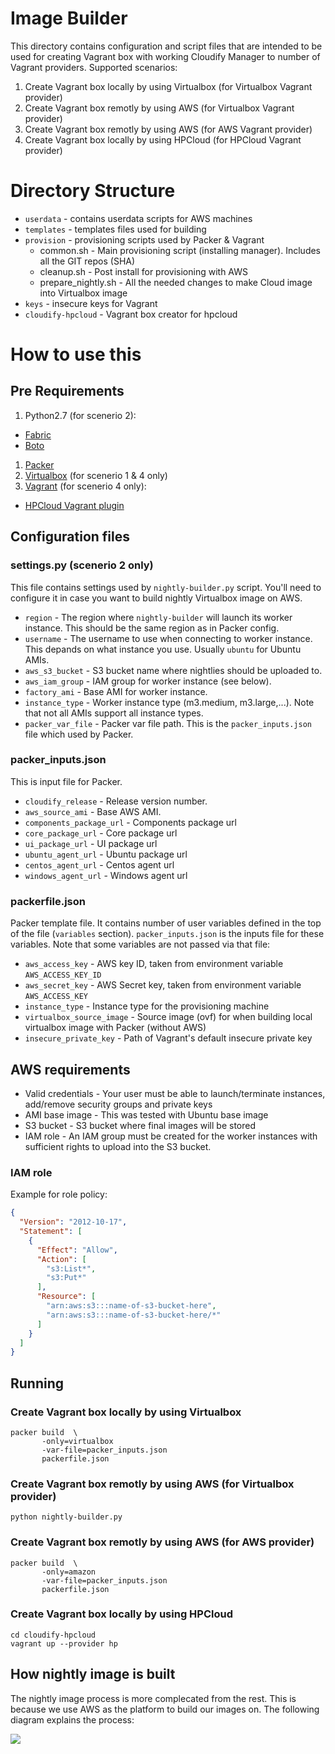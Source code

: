 # Image Builder
This directory contains configuration and script files that are intended to be used for creating Vagrant box with working Cloudify Manager to number of Vagrant providers.
Supported scenarios: 

1. Create Vagrant box locally by using Virtualbox (for Virtualbox Vagrant provider)
1. Create Vagrant box remotly by using AWS (for Virtualbox Vagrant provider)
1. Create Vagrant box remotly by using AWS (for AWS Vagrant provider)
1. Create Vagrant box locally by using HPCloud (for HPCloud Vagrant provider)

# Directory Structure
* `userdata` - contains userdata scripts for AWS machines 
* `templates` - templates files used for building
* `provision` - provisioning scripts used by Packer & Vagrant
  * common.sh - Main provisioning script (installing manager). Includes all the GIT repos (SHA)
  * cleanup.sh - Post install for provisioning with AWS
  * prepare_nightly.sh - All the needed changes to make Cloud image into Virtualbox image
* `keys` - insecure keys for Vagrant
* `cloudify-hpcloud` - Vagrant box creator for hpcloud

# How to use this
## Pre Requirements

1. Python2.7 (for scenerio 2):
  * [Fabric](http://www.fabfile.org/)
  * [Boto](http://docs.pythonboto.org/en/latest/)
1. [Packer](https://www.packer.io/)
1. [Virtualbox](https://www.virtualbox.org/) (for scenerio 1 & 4 only)
1. [Vagrant](https://www.vagrantup.com/) (for scenerio 4 only):
  * [HPCloud Vagrant plugin](https://github.com/mohitsethi/vagrant-hp)
  
## Configuration files
### settings.py (scenerio 2 only)
This file contains settings used by `nightly-builder.py` script. You'll need to configure it in case you want to build nightly Virtualbox image on AWS.
* `region` - The region where `nightly-builder` will launch its worker instance. This should be the same region as in Packer config.
* `username` - The username to use when connecting to worker instance. This depands on what instance you use. Usually `ubuntu` for Ubuntu AMIs.
* `aws_s3_bucket` - S3 bucket name where nightlies should be uploaded to.
* `aws_iam_group` - IAM group for worker instance (see below).
* `factory_ami` - Base AMI for worker instance.
* `instance_type` - Worker instance type (m3.medium, m3.large,...). Note that not all AMIs support all instance types.
* `packer_var_file` - Packer var file path. This is the `packer_inputs.json` file which used by Packer. 

### packer_inputs.json
This is input file for Packer. 
* `cloudify_release` - Release version number.
* `aws_source_ami` - Base AWS AMI.
* `components_package_url` - Components package url
* `core_package_url` - Core package url
* `ui_package_url` - UI package url
* `ubuntu_agent_url` - Ubuntu package url
* `centos_agent_url` - Centos agent url
* `windows_agent_url` - Windows agent url

### packerfile.json
Packer template file. It contains number of user variables defined in the top of the file (`variables` section). `packer_inputs.json` is the inputs file for these variables. Note that some variables are not passed via that file:
* `aws_access_key` - AWS key ID, taken from environment variable `AWS_ACCESS_KEY_ID`
* `aws_secret_key` - AWS Secret key, taken from environment variable `AWS_ACCESS_KEY`
* `instance_type` - Instance type for the provisioning machine
* `virtualbox_source_image` - Source image (ovf) for when building local virtualbox image with Packer (without AWS)
* `insecure_private_key` - Path of Vagrant's default insecure private key

## AWS requirements
* Valid credentials - Your user must be able to launch/terminate instances, add/remove security groups and private keys
* AMI base image - This was tested with Ubuntu base image
* S3 bucket - S3 bucket where final images will be stored
* IAM role - An IAM group must be created for the worker instances with sufficient rights to upload into the S3 bucket.

### IAM role
Example for role policy:
```json
{
  "Version": "2012-10-17",
  "Statement": [
    {
      "Effect": "Allow",
      "Action": [
        "s3:List*",
        "s3:Put*"
      ],
      "Resource": [
        "arn:aws:s3:::name-of-s3-bucket-here",
        "arn:aws:s3:::name-of-s3-bucket-here/*"
      ]
    }
  ]
}
```

## Running

### Create Vagrant box locally by using Virtualbox 
```shell
packer build  \
       -only=virtualbox
       -var-file=packer_inputs.json
       packerfile.json
```

### Create Vagrant box remotly by using AWS (for Virtualbox provider)
```shell
python nightly-builder.py
````

### Create Vagrant box remotly by using AWS (for AWS provider)
```shell
packer build  \
       -only=amazon
       -var-file=packer_inputs.json
       packerfile.json
```

### Create Vagrant box locally by using HPCloud
```shell
cd cloudify-hpcloud
vagrant up --provider hp
```
## How nightly image is built
The nightly image process is more complecated from the rest. This is because we use AWS as the platform to build our images on. The following diagram explains the process:


![](https://raw.githubusercontent.com/cloudify-cosmo/cloudify-packager/master/image-builder/quickstart-vagrantbox/nightly.png)


